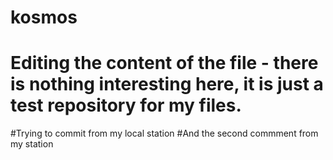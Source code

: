 # kosmos
# Editing the content of the file - there is nothing interesting here, it is just a test repository for my files.

#Trying to commit from my local station
#And the second commment from my station
